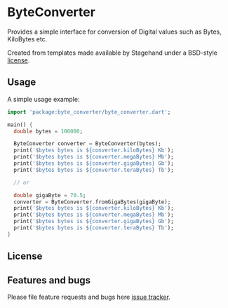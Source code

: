 # ByteConverter

Provides a simple interface for conversion of Digital values such as Bytes, KiloBytes etc.

Created from templates made available by Stagehand under a BSD-style
[license](https://github.com/dart-lang/stagehand/blob/master/LICENSE).

## Usage

A simple usage example:

```dart
import 'package:byte_converter/byte_converter.dart';

main() {
  double bytes = 100000;

  ByteConverter converter = ByteConverter(bytes);
  print('$bytes bytes is ${converter.kiloBytes} Kb');
  print('$bytes bytes is ${converter.megaBytes} Mb');
  print('$bytes bytes is ${converter.gigaBytes} Gb');
  print('$bytes bytes is ${converter.teraBytes} Tb');

  // or

  double gigaByte = 70.5;
  converter = ByteConverter.fromGigaBytes(gigaByte);
  print('$bytes bytes is ${converter.kiloBytes} Kb');
  print('$bytes bytes is ${converter.megaBytes} Mb');
  print('$bytes bytes is ${converter.gigaBytes} Gb');
  print('$bytes bytes is ${converter.teraBytes} Tb');
}
```

## License



## Features and bugs

Please file feature requests and bugs here [issue tracker][tracker].

[tracker]: https://github.com/ArunPrakashG/byte_converter/issues

